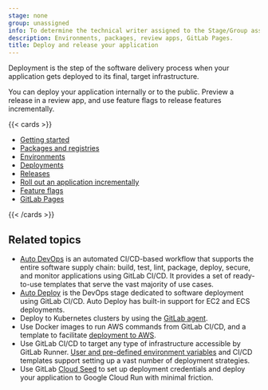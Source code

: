 ```yaml
---
stage: none
group: unassigned
info: To determine the technical writer assigned to the Stage/Group associated with this page, see https://handbook.gitlab.com/handbook/product/ux/technical-writing/#assignments
description: Environments, packages, review apps, GitLab Pages.
title: Deploy and release your application
---
```


Deployment is the step of the software delivery process when your
application gets deployed to its final, target infrastructure.

You can deploy your application internally or to the public.
Preview a release in a review app, and use feature flags to
release features incrementally.

{{< cards >}}

- [Getting started](../user/get_started/get_started_deploy_release.md)
- [Packages and registries](../user/packages/_index.md)
- [Environments](../ci/environments/_index.md)
- [Deployments](../ci/environments/deployments.md)
- [Releases](../user/project/releases/_index.md)
- [Roll out an application incrementally](../ci/environments/incremental_rollouts.md)
- [Feature flags](../operations/feature_flags.md)
- [GitLab Pages](../user/project/pages/_index.md)

{{< /cards >}}

## Related topics

- [Auto DevOps](autodevops/_index.md) is an automated CI/CD-based workflow that supports the entire software
  supply chain: build, test, lint, package, deploy, secure, and monitor applications using GitLab CI/CD.
  It provides a set of ready-to-use templates that serve the vast majority of use cases.
- [Auto Deploy](autodevops/stages.md#auto-deploy) is the DevOps stage dedicated to software
  deployment using GitLab CI/CD. Auto Deploy has built-in support for EC2 and ECS deployments.
- Deploy to Kubernetes clusters by using the [GitLab agent](../user/clusters/agent/install/_index.md).
- Use Docker images to run AWS commands from GitLab CI/CD, and a template to
  facilitate [deployment to AWS](../ci/cloud_deployment/_index.md).
- Use GitLab CI/CD to target any type of infrastructure accessible by GitLab Runner.
  [User and pre-defined environment variables](../ci/variables/_index.md) and CI/CD templates
  support setting up a vast number of deployment strategies.
- Use GitLab [Cloud Seed](../cloud_seed/_index.md)
  to set up deployment credentials and deploy your application to Google Cloud Run with minimal friction.
